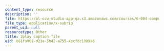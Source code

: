 ```yaml
---
content_type: resource
description: ''
file: https://ol-ocw-studio-app-qa.s3.amazonaws.com/courses/6-004-computation-structures-spring-2017/061fa962d21a5b42a7554ecfdc1089a6_VxVF6QzwtwI.vtt
file_type: application/x-subrip
parent_uid: null
resourcetype: Other
title: 3play caption file
uid: 061fa962-d21a-5b42-a755-4ecfdc1089a6
---
```

